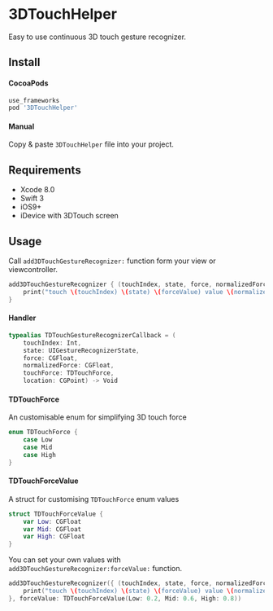 3DTouchHelper
===

Easy to use continuous 3D touch gesture recognizer.

Install
----

#### CocoaPods

``` ruby
use_frameworks
pod '3DTouchHelper'
```

#### Manual

Copy & paste `3DTouchHelper` file into your project.

Requirements
----

* Xcode 8.0
* Swift 3
* iOS9+
* iDevice with 3DTouch screen

Usage
----

Call `add3DTouchGestureRecognizer:` function form your view or viewcontroller.

``` swift
add3DTouchGestureRecognizer { (touchIndex, state, force, normalizedForce, forceValue, location) in
    print("touch \(touchIndex) \(state) \(forceValue) value \(normalizedForce) at \(location)")
}
```

#### Handler

``` swift
typealias TDTouchGestureRecognizerCallback = (
    touchIndex: Int,
    state: UIGestureRecognizerState,
    force: CGFloat,
    normalizedForce: CGFloat,
    touchForce: TDTouchForce,
    location: CGPoint) -> Void
```

#### TDTouchForce

An customisable enum for simplifying 3D touch force

``` swift
enum TDTouchForce {
    case Low
    case Mid
    case High
}
```

#### TDTouchForceValue

A struct for customising `TDTouchForce` enum values

``` swift
struct TDTouchForceValue {
    var Low: CGFloat
    var Mid: CGFloat
    var High: CGFloat
}
```

You can set your own values with `add3DTouchGestureRecognizer:forceValue:` function.

``` swift
add3DTouchGestureRecognizer({ (touchIndex, state, force, normalizedForce, touchForce, location) -> Void in
    print("touch \(touchIndex) \(state) \(forceValue) value \(normalizedForce) at \(location)")
}, forceValue: TDTouchForceValue(Low: 0.2, Mid: 0.6, High: 0.8))
```
